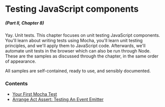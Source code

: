 # Testing JavaScript components

##### _(Part II, Chapter 8)_

Yay. Unit tests. This chapter focuses on unit testing JavaScript components. You'll learn about writing tests using Mocha, you'll learn unit testing principles, and we'll apply them to JavaScript code. Afterwards, we'll automate unit tests in the browser which can also be run through Node. These are the samples as discussed through the chapter, in the same order of appearance.

All samples are self-contained, ready to use, and sensibly documented.

### Contents

- [Your First Mocha Test](https://github.com/bevacqua/buildfirst/tree/master/ch08/01_your-first-mocha-test)
- [Arrange Act Assert: Testing An Event Emitter](https://github.com/bevacqua/buildfirst/tree/master/ch08/02_arrange-act-assert)
